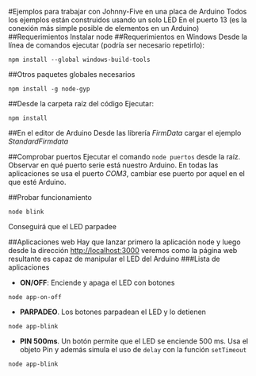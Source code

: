 #Ejemplos para trabajar con Johnny-Five en una placa de Arduino
Todos los ejemplos están construidos usando un solo LED En el puerto 13 (es la conexión más simple posible de elementos en un Arduino)
##Requerimientos
Instalar node
##Requerimientos en Windows 
Desde la línea de comandos ejecutar (podría ser necesario repetirlo):
```
npm install --global windows-build-tools
```
##Otros paquetes globales necesarios
```
npm install -g node-gyp
```
##Desde la carpeta raíz del código
Ejecutar:
```
npm install
```
##En el editor de Arduino
Desde las librería *FirmData* cargar el ejemplo *StandardFirmdata*

##Comprobar puertos
Ejecutar el comando `node puertos` desde la raíz. Observar en qué puerto serie está nuestro Arduino. 
En todas las aplicaciones se usa el puerto *COM3*, cambiar ese puerto por aquel en el que esté Arduino.

##Probar funcionamiento
```
node blink
```
Conseguirá que el LED parpadee

##Aplicaciones web
Hay que lanzar primero la aplicación node y luego desde la dirección [http://localhost:3000](http://localhost:3000) veremos como la página web resultante es capaz de manipular el LED del Arduino
###Lista de aplicaciones
* **ON/OFF**: Enciende y apaga el LED con botones
```
node app-on-off
``` 
* **PARPADEO**. Los botones parpadean el LED y lo detienen
```
node app-blink
```
* **PIN 500ms**. Un botón permite que el LED se enciende 500 ms. Usa el objeto Pin y además simula el uso de `delay` con la función `setTimeout`
```
node app-blink
```


